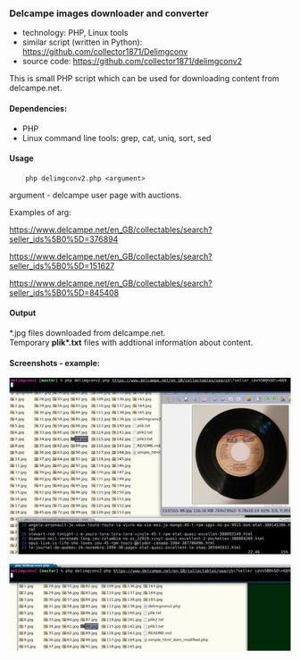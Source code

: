 ### Delcampe images downloader and converter

* technology: PHP, Linux tools
* similar script (written in Python): 
https://github.com/collector1871/Delimgconv
* source code:
https://github.com/collector1871/delimgconv2   

This is small PHP script which can be used for downloading content from delcampe.net.

#### Dependencies:

- PHP
- Linux command line tools: grep, cat, uniq, sort, sed

#### Usage

		php delimgconv2.php <argument>

argument - delcampe user page with auctions.

Examples of arg:

https://www.delcampe.net/en_GB/collectables/search?seller_ids%5B0%5D=376894

https://www.delcampe.net/en_GB/collectables/search?seller_ids%5B0%5D=151627

https://www.delcampe.net/en_GB/collectables/search?seller_ids%5B0%5D=845408

#### Output

\*.jpg files downloaded from delcampe.net.  
Temporary **plik\*.txt** files with addtional information about content.

#### Screenshots - example:

![Start](https://raw.githubusercontent.com/collector1871/delimgconv2/master/screenshot_001.jpg)

![pobrane fotki](https://raw.githubusercontent.com/collector1871/delimgconv2/master/screenshot_002.jpg)
